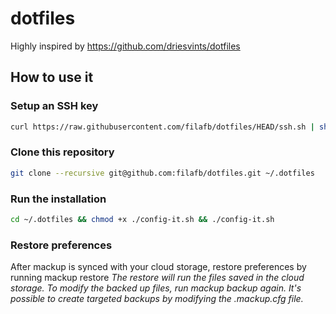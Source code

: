 # dotfiles

Highly inspired by https://github.com/driesvints/dotfiles

## How to use it

### Setup an SSH key

```bash
curl https://raw.githubusercontent.com/filafb/dotfiles/HEAD/ssh.sh | sh -s "<your-email-address>"
```

### Clone this repository

```bash
git clone --recursive git@github.com:filafb/dotfiles.git ~/.dotfiles
```

### Run the installation

```bash
cd ~/.dotfiles && chmod +x ./config-it.sh && ./config-it.sh
```

### Restore preferences
After mackup is synced with your cloud storage, restore preferences by running mackup restore
_The restore will run the files saved in the cloud storage. To modify the backed up files, run mackup backup again. It's possible to create targeted backups by modifying the .mackup.cfg file._
